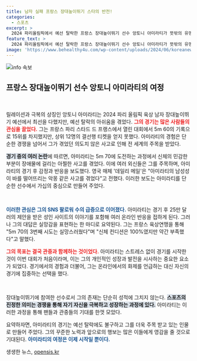 ```yaml
---
title: 남자 실패 프랑스 장대높이뛰기 스타의 반전!
categories:
  - 스포츠
excerpt: >
  2024 파리올림픽에서 예선 탈락한 프랑스 장대높이뛰기 선수 앙토니 아미라티가 뜻밖의 유명세를 타고 있다. 경기 중 일어난 아찔한 사고로 SNS 팔로워가 급증하며 웹캠 쇼 제안까지 받는 그, 과연 진심은 무엇일까?
feature_text: >
  2024 파리올림픽에서 예선 탈락한 프랑스 장대높이뛰기 선수 앙토니 아미라티가 뜻밖의 유명세를 타고 있다. 경기 중 일어난 아찔한 사고로 SNS 팔로워가 급증하며 웹캠 쇼 제안까지 받는 그, 과연 진심은 무엇일까?
image: 'https://www.behealthy4u.com/wp-content/uploads/2024/06/koreanews.jpg'
---
```


<p><img src="https://www.behealthy4u.com/wp-content/uploads/2024/06/koreanews.jpg" alt="info 속보" /></p>

<h2 data-ke-size="size26">프랑스 장대높이뛰기 선수 앙토니 아미라티의 여정</h2>

<p data-ke-size="size16">&nbsp;</p>

<p>릴레이션과 극복의 상징인 앙토니 아미라티는 2024 파리 올림픽 육상 남자 장대높이뛰기 예선에서 최선을 다했지만, 예선 탈락의 아쉬움을 겪었다. <b><span style="color: #ee2323;">그의 경기는 많은 사람들의 관심을 끌었다.</span></b> 그는 프랑스 파리 스타드 드 프랭스에서 열린 대회에서 5m 60의 기록으로 15위를 차지했지만, 상위 12명의 결선행 티켓을 얻지 못했다. 아미라티의 경험은 단순한 경쟁을 넘어서 그가 겪었던 의도치 않은 사고로 인해 전 세계의 주목을 받았다. </p>

<p><b><span style="background-color: #21538527;">경기 중의 여러 논란</span></b>에 따르면, 아미라티는 5m 70에 도전하는 과정에서 신체의 민감한 부분이 장애물에 걸리는 아찔한 사고를 겪었다. 이에 여러 외신들은 그를 주목하며, 아미라티의 경기 후 감정과 반응을 보도했다. 영국 매체 '데일리 메일'은 "아미라티의 남성성이 바를 떨어뜨리는 악몽 같은 사고를 겪었다"고 전했다. 이러한 보도는 아미라티를 단순한 선수에서 가십의 중심으로 만들어 주었다.</p>

<p data-ke-size="size16">&nbsp;</p>

<p><b><span style="color: #1a5490;">이러한 관심은 그의 SNS 팔로워 수의 급증으로 이어졌다.</span></b> 아미라티는 경기 후 25만 달러의 제안을 받은 성인 사이트의 이야기를 포함해 여러 온라인 반응을 접하게 된다. 그러나 그의 대답은 실망감을 표현하는 한 마디로 요약된다. 그는 프랑스 육상연맹을 통해 "5m 70의 3번째 시도는 실망스러웠다"며 "신체 컨디션은 100%였지만 약간 부족했다"고 말했다. </p>

<p><b><span style="color: #ee2323;">그의 목표는 결국 관중과 함께하는 것이었다.</span></b> 아미라티는 스트레스 없이 경기를 시작한 것이 이번 대회가 처음이라며, 이는 그의 개인적인 성장과 발전을 시사하는 중요한 요소가 되었다. 경기에서의 경험과 더불어, 그는 온라인에서의 화제를 언급하는 대신 자신의 경기에 집중하는 선택을 했다. </p>

<p data-ke-size="size16">&nbsp;</p>

<p>장대높이뛰기에 참여한 선수로서 그의 존재는 단순히 성적에 그치지 않는다. <b><span style="background-color: #21538527;">스포츠의 진정한 의미는 경쟁을 통해 자기 자신을 극복하고 성장하는 과정에 있다.</span></b> 아미라티는 이러한 과정을 통해 팬들과 관중들의 기대를 한껏 모았다. </p>

<p>요약하자면, 아미라티의 경기는 예선 탈락에도 불구하고 그를 더욱 주목 받고 있는 인물로 만들어 주었다. 그의 꾸준한 노력과 앞으로의 행보는 많은 이들에게 영감을 줄 것으로 기대된다. <b><span style="color: #1a5490;">아미라티의 여정은 이제 시작일 뿐이다.</span></b></p>
생생한 뉴스, <a href="https://opensis.kr" rel="dofollow">opensis.kr</a>


